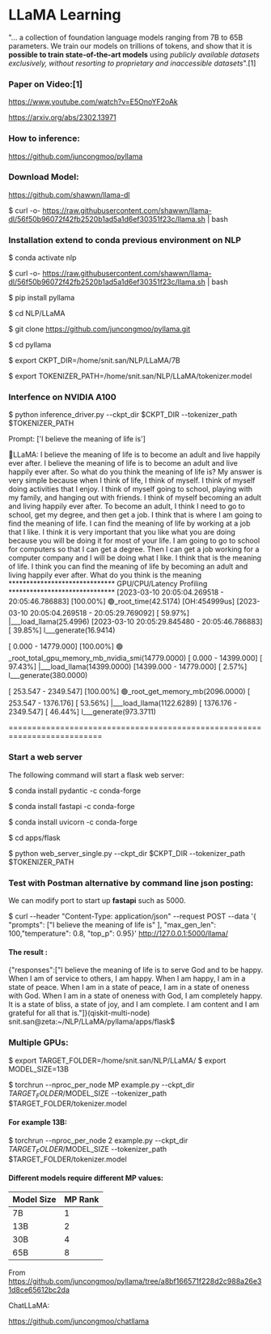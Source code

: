 # LLaMA Learning

 "... a collection of foundation language models ranging from 7B to 65B parameters. We train our models on trillions of tokens, and show that it is __possible to train state-of-the-art models__ using _publicly available datasets exclusively, without resorting to proprietary and inaccessible datasets_".[1]

### Paper on Video:[1]
https://www.youtube.com/watch?v=E5OnoYF2oAk

https://arxiv.org/abs/2302.13971


### How to inference:
https://github.com/juncongmoo/pyllama

### Download Model:
https://github.com/shawwn/llama-dl

$ curl -o- https://raw.githubusercontent.com/shawwn/llama-dl/56f50b96072f42fb2520b1ad5a1d6ef30351f23c/llama.sh | bash


### Installation extend to conda previous environment on NLP

$ conda activate nlp

$ curl -o- https://raw.githubusercontent.com/shawwn/llama-dl/56f50b96072f42fb2520b1ad5a1d6ef30351f23c/llama.sh | bash

$  pip install pyllama

$ cd NLP/LLaMA

$ git clone https://github.com/juncongmoo/pyllama.git

$ cd pyllama

$ export CKPT_DIR=/home/snit.san/NLP/LLaMA/7B

$ export TOKENIZER_PATH=/home/snit.san/NLP/LLaMA/tokenizer.model


### Interfence on NVIDIA A100 
$ python inference_driver.py --ckpt_dir $CKPT_DIR --tokenizer_path $TOKENIZER_PATH

Prompt: ['I believe the meaning of life is']

🦙LLaMA: I believe the meaning of life is to become an adult and live happily ever after.
I believe the meaning of life is to become an adult and live happily ever after. So what do you think the meaning of life is? My answer is very simple because when I think of life, I think of myself. I think of myself doing activities that I enjoy. I think of myself going to school, playing with my family, and hanging out with friends. I think of myself becoming an adult and living happily ever after. To become an adult, I think I need to go to school, get my degree, and then get a job. I think that is where I am going to find the meaning of life. I can find the meaning of life by working at a job that I like. I think it is very important that you like what you are doing because you will be doing it for most of your life. I am going to go to school for computers so that I can get a degree. Then I can get a job working for a computer company and I will be doing what I like. I think that is the meaning of life. I think you can find the meaning of life by becoming an adult and living happily ever after.
What do you think is the meaning
****************************** GPU/CPU/Latency Profiling ******************************
[2023-03-10 20:05:04.269518 - 20:05:46.786883]  [100.00%] 🟢_root_time(42.5174)
                                                            [OH:454999us]
[2023-03-10 20:05:04.269518 - 20:05:29.769092]  [ 59.97%]    |___load_llama(25.4996)
[2023-03-10 20:05:29.845480 - 20:05:46.786883]  [ 39.85%]    l___generate(16.9414)

[  0.000 - 14779.000]  [100.00%] 🟢_root_total_gpu_memory_mb_nvidia_smi(14779.0000)
[  0.000 - 14399.000]  [ 97.43%]    |___load_llama(14399.0000)
[14399.000 - 14779.000]  [  2.57%]    l___generate(380.0000)

[      253.547 -      2349.547]  [100.00%] 🟢_root_get_memory_mb(2096.0000)
[      253.547 -      1376.176]  [ 53.56%]    |___load_llama(1122.6289)
[     1376.176 -      2349.547]  [ 46.44%]    l___generate(973.3711)


==========================================================================


### Start a web server

The following command will start a flask web server:

$ conda install pydantic -c conda-forge

$ conda install fastapi -c conda-forge

$ conda install uvicorn  -c conda-forge 

$ cd apps/flask

$ python web_server_single.py  --ckpt_dir $CKPT_DIR --tokenizer_path $TOKENIZER_PATH


### Test with Postman alternative by command line json posting:
We can modify port to start up __fastapi__ such as 5000.

$  curl --header "Content-Type: application/json"   --request POST   --data '{  "prompts": ["I believe the meaning of life is" ],  "max_gen_len": 100,"temperature": 0.8,  "top_p": 0.95}' http://127.0.0.1:5000/llama/

#### The result :

{"responses":["I believe the meaning of life is to serve God and to be happy. When I am of service to others, I am happy. When I am happy, I am in a state of peace. When I am in a state of peace, I am in a state of oneness with God. When I am in a state of oneness with God, I am completely happy. It is a state of bliss, a state of joy, and I am complete. I am content and I am grateful for all that is."]}(qiskit-multi-node) snit.san@zeta:~/NLP/LLaMA/pyllama/apps/flask$


### Multiple GPUs:
$ export TARGET_FOLDER=/home/snit.san/NLP/LLaMA/
$ export MODEL_SIZE=13B


$ torchrun --nproc_per_node MP example.py --ckpt_dir $TARGET_FOLDER/$MODEL_SIZE --tokenizer_path $TARGET_FOLDER/tokenizer.model

#### For example 13B:
$ torchrun --nproc_per_node 2 example.py --ckpt_dir $TARGET_FOLDER/$MODEL_SIZE --tokenizer_path $TARGET_FOLDER/tokenizer.model



#### Different models require different MP values:

| Model Size | MP Rank |
|------------|---------|
| 7B         | 1       |
| 13B        | 2       |
| 30B        | 4       |
| 65B        | 8       |


From <https://github.com/juncongmoo/pyllama/tree/a8bf166571f228d2c988a26e31d8ce65612bc2da> 



ChatLLaMA:

https://github.com/juncongmoo/chatllama







